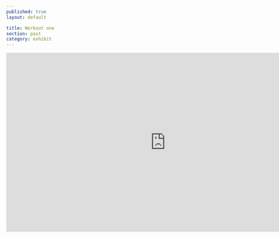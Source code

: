 ```yaml
---
published: true
layout: default

title: Workout one
section: past
category: exhibit
---
```


<iframe width="853" height="480" src="https://www.youtube-nocookie.com/embed/V4dFmytgz3U?rel=0&amp;showinfo=0" frameborder="0" allowfullscreen></iframe>

